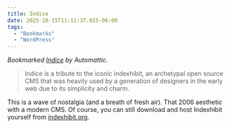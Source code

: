 ```yaml
---
title: Indice
date: 2025-10-15T11:11:37.025-06:00
tags:
  - "Bookmarks"
  - "WordPress"
---
```


<div class="u-bookmark-of h-cite">
<p><i>Bookmarked <a class="u-url p-name" href="https://wordpress.org/themes/indice/">Indice</a> by <span class="p-author">Automattic</span>.</i></p>
</div>

<div class="e-content">
<blockquote>
Indice is a tribute to the iconic indexhibit, an archetypal open source CMS that was heavily used by a generation of designers in the early web due to its simplicity and charm.
</blockquote>

<p>This is a wave of nostalgia (and a breath of fresh air). That 2006 aesthetic with a modern CMS. Of course, you can still download and host Indexhibit yourself from <a href="https://www.indexhibit.org/about/">indexhibit.org</a>.</p>
</div>